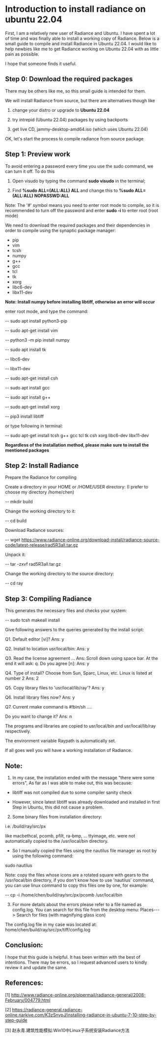 # Introduction to install radiance on ubuntu 22.04

First, I am a relatively new user of Radiance and Ubuntu.
I have spent a lot of time and was finally able to install a working copy of Radiance. 
Below is a small guide to compile and install Radiance in Ubuntu 22.04. 
I would like to help newbies like me to get Radiance working on Ubuntu 22.04 with as little pain as possible.

I hope that someone finds it useful.

<summary><h2>Step 0: Download the required packages</h2></summary>

There may be others like me, so this small guide is intended for them.

We will install Radiance from source, but there are alternatives though like

1) change your distro or upgrade to **Ubuntu 22.04**

2) try intrepid (Ubuntu 22.04) packages by using backports

3) get live CD, jammy-desktop-amd64.iso (which uses Ubuntu 22.04)

OK, let's start the process to compile radiance from source package

<summary><h2>Step 1: Preview work</h2></summary>

To avoid entering a password every time you use the sudo command, we can turn it off. To do this

1. Open visudo by typing the command **sudo visudo** in the terminal;

2. Find **%sudo ALL=(ALL:ALL) ALL** and change this to **%sudo ALL=(ALL:ALL) NOPASSWD:ALL**

Note: The '#' symbol means you need to enter root mode to compile, 
so it is recommended to turn off the password and enter **sudo -i** to enter root (root mode)

We need to download the required packages and their dependencies in order to compile using the synaptic package manager:
- pip
- vim
- tcsh
- numpy
- g++
- gcc
- tcl
- tk
- xorg
- libc6-dev
- libx11-dev

**Note: Install numpy before installing libtiff, otherwise an error will occur**

enter root mode, and type the command:

-- sudo apt install python3-pip

-- sudo apt-get install vim

-- python3 -m pip install numpy

-- sudo apt install tk

-- libc6-dev

-- libx11-dev

-- sudo apt-get install csh

-- sudo apt install gcc

-- sudo apt install g++

-- sudo apt-get install xorg

-- pip3 install libtiff

or type following in terminal:

-- sudo apt-get install tcsh g++ gcc tcl tk csh xorg libc6-dev libx11-dev

**Regardless of the installation method, please make sure to install the mentioned packages**

<summary><h2>Step 2: Install Radiance </h2></summary>

Prepare the Radiance for compiling

Create a directory in your HOME or /HOME/USER directory:  (I prefer to choose my directory /home/chen)

-- mkdir build

Change the working directory to it:

-- cd build

Download Radiance sources:

-- wget https://www.radiance-online.org/download-install/radiance-source-code/latest-release/rad5R3all.tar.gz

Unpack it:

-- tar -zxvf rad5R3all.tar.gz

Change the working directory to the source directory:

-- cd ray

<summary><h2>Step 3: Compiling Radiance </h2></summary>
This generates the necessary files and checks your system:

-- sudo tcsh makeall install

Give following answers to the queries generated by the install script:

Q1. Default editor [vi]?
Ans: y

Q2. Install to location usr/local/bin:
Ans: y

Q3. Read the license agreement ...
Ans: Scroll down using space bar. At the end it will ask:
q. Do you agree [n]:
Ans: y

Q4. Type of install? Choose from Sun, Sparc, Linux, etc.
Linux is listed at number 2
Ans: 2

Q5. Copy library files to 'usr/local/lib/ray'?
Ans: y

Q6. Install library files now?
Ans: y

Q7. Current rmake command is
#!bin/sh
....

Do you want to change it?
Ans: n

The programs and libraries are copied to usr/local/bin and usr/local/lib/ray respectively.

The environment variable Raypath is automatically set.

If all goes well you will have a working installation of Radiance.

**Note:**
----

1) In my case, the installation ended with the message "there were some errors",
As far as I was able to make out, this was because:

- libtiff was not compiled due to some compiler sanity check

- However, since latest libtiff was already downloaded and installed in
first Step in Ubuntu, this did not cause a problem.

2) Some binary files from installation directory:

i.e. /build/ray/src/px

like macbethcal, pcomb, pfilt, ra-bmp, ... ttyimage, etc.
were not automatically copied to the /usr/local/bin directory.

- So I manually copied the files using the nautilus file manager
as root by using the following command:

sudo nautilus

Note: copy the files whose icons are a rotated square with gears to the /usr/local/bin directory, 
if you don't know how to use 'nautilus' command, you can use linux command to copy this files one by one, for example:

-- cp -i /home/chen/build/ray/src/px/pcomb /usr/local/bin

3) For more details about the errors please refer to a file
named as config.log. You can search for this file from the desktop
menu:
Places--->
Search for files (with magnifying glass icon)

The config.log file in my case was located at:
home/chen/build/ray/src/px/tiff/config.log


Conclusion:
-----------

I hope that this guide is helpful. It has been written with the best of intentions. 
There may be errors, so I request advanced users to kindly review it and update the same.


References:
-----------

[1] http://www.radiance-online.org/pipermail/radiance-general/2008-February/004779.html

[2] https://radiance-general.radiance-online.narkive.com/K3zSnvpJ/installing-radiance-in-ubuntu-7-10-step-by-step-guide

[3] 赵永青.建筑性能模拟:Win10中Linux子系统安装Radiance方法
